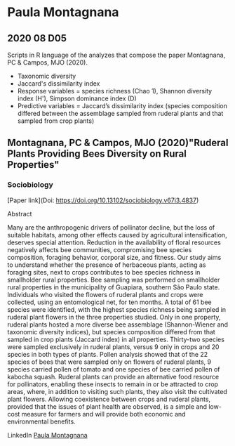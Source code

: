 # Paula Montagnana <br>
## 2020 08 D05 <br>

Scripts in R language of the analyzes that compose the paper Montagnana, PC & Campos, MJO (2020).
- Taxonomic diversity
- Jaccard's dissimilarity index
- Response variables = species richness (Chao 1), Shannon diversity index (H'), Simpson dominance index (D)
- Predictive variables = Jaccard’s dissimilarity index (species composition differed between the assemblage sampled from ruderal plants and that sampled from crop plants)

## <b>Montagnana, PC & Campos, MJO (2020)"Ruderal Plants Providing Bees Diversity on Rural Properties" </b>
### <b>Sociobiology</b>

[Paper link](Doi: https://doi.org/10.13102/sociobiology.v67i3.4837)<br>

Abstract

Many are the anthropogenic drivers of pollinator decline, but the loss of suitable habitats, among other effects caused 
by agricultural intensification, deserves special attention. Reduction in the availability of floral resources negatively 
affects bee communities, compromising bee species composition, foraging behavior, corporal size, and fitness. Our study 
aims to understand whether the presence of herbaceous plants, acting as foraging sites, next to crops contributes to bee 
species richness in smallholder rural properties. Bee sampling was performed on smallholder rural properties in the 
municipality of Guapiara, southern São Paulo state. Individuals who visited the flowers of ruderal plants and crops were 
collected, using an entomological net, for ten months. A total of 61 bee species were identified, with the highest species 
richness being sampled in ruderal plant flowers in the three properties studied. Only in one property, ruderal plants hosted
a more diverse bee assemblage (Shannon-Wiener and taxonomic diversity indices), but species composition differed from that sampled in crop plants (Jaccard index) in all properties. Thirty-two species were sampled exclusively in ruderal plants, versus 9 only in crops and 20 species in both types of plants. Pollen analysis showed that of the 22 species of bees that were sampled only on flowers of ruderal plants, 9 species carried pollen of tomato and one species of bee carried pollen of kabocha squash. Ruderal plants can provide an alternative food resource for pollinators, enabling these insects to remain in or be attracted to crop areas, where, in addition to visiting such plants, they also visit the cultivated plant flowers. Allowing coexistence between crops and ruderal plants, provided that the issues of plant health are observed, is a simple and low-cost measure for farmers and 
will provide both economic and environmental benefits.

LinkedIn
[Paula Montagnana](https://www.linkedin.com/in/paula-montag/)<br>

